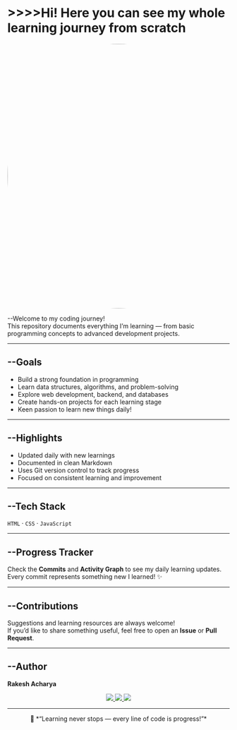 # >>>>Hi! Here you can see my whole learning journey from scratch

<p align="left">
  <!-- 🖼️ Replace the link below with your image or profile photo -->
  <img src="IMG_1381.PNG" alt="Rakesh Acharya" width="600" style="border-radius:50%;">
</p>

--Welcome to my coding journey!  
This repository documents everything I’m learning — from basic programming concepts to advanced development projects.

---

## --Goals
- Build a strong foundation in programming  
- Learn data structures, algorithms, and problem-solving  
- Explore web development, backend, and databases  
- Create hands-on projects for each learning stage  
- Keen passion to learn new things daily!

---

## --Highlights
- Updated daily with new learnings  
- Documented in clean Markdown  
- Uses Git version control to track progress  
- Focused on consistent learning and improvement  

---

## --Tech Stack
`HTML` · `CSS` · `JavaScript`

---

## --Progress Tracker
Check the **Commits** and **Activity Graph** to see my daily learning updates.  
Every commit represents something new I learned! ✨

---

## --Contributions
Suggestions and learning resources are always welcome!  
If you’d like to share something useful, feel free to open an **Issue** or **Pull Request**.

---

## --Author
**Rakesh Acharya**

<p align="center">
  <a href="https://www.linkedin.com/in/rakesh-acharya-87a713374/">
    <img src="https://img.shields.io/badge/LinkedIn-blue?logo=linkedin&logoColor=white">
  </a>
  <a href="https://github.com/rakeshacharyaaa">
    <img src="https://img.shields.io/badge/GitHub-black?logo=github&logoColor=white">
  </a>
  <a href="https://www.instagram.com/rakesh_acharyaaa/">
    <img src="https://img.shields.io/badge/Instagram-E4405F?logo=instagram&logoColor=white">
  </a>
</p>

---

<p align="center">
  🌱 *“Learning never stops — every line of code is progress!”*
</p>
